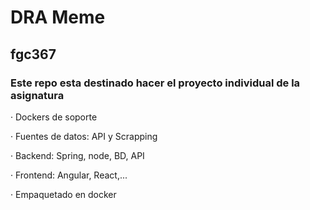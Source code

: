 # DRA Meme
## fgc367
### Este repo esta destinado hacer el proyecto individual de la asignatura
· Dockers de soporte

· Fuentes de datos: API y Scrapping

· Backend: Spring, node, BD, API

· Frontend: Angular, React,...

· Empaquetado en docker


